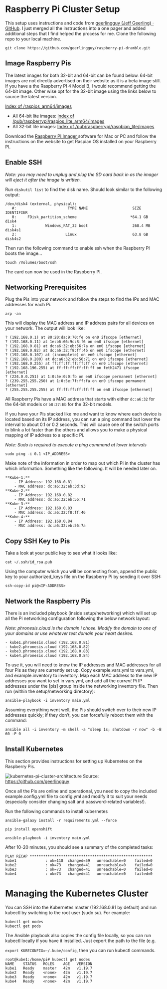 # Raspberry Pi Cluster Setup
This setup uses instructions and code  from [geerlingguy (Jeff Geerling) · GitHub](https://github.com/geerlingguy). I just merged all the instructions into a one pager and added additional steps that I find helped the process for me. Clone the following repo to your local machine.
```
git clone https://github.com/geerlingguy/raspberry-pi-dramble.git
```

## Image Raspberry Pis
The latest images for both 32-bit and 64-bit can be found below. 64-bit images are not directly advertised on their website as it is a beta image still. If you have a the Raspberry PI 4 Model B, I would recommend getting the 64-bit image. Other wise opt for the 32-bit image using the links below to source the latest version.

[Index of /raspios_arm64/images](https://downloads.raspberrypi.org/raspios_arm64/images/)

- All 64-bit lite images: [Index of /pub/raspberrypi/raspios_lite_arm64/images](http://ftp.jaist.ac.jp/pub/raspberrypi/raspios_lite_arm64/images/)
- All 32-bit lite images: [Index of /pub/raspberrypi/raspbian_lite/images](http://ftp.jaist.ac.jp/pub/raspberrypi/raspbian_lite/images/)

Download the [Raspberry PI Imager ](https://www.raspberrypi.org/software/) software for Mac or PC and follow the instructions  on the website to get Raspian OS installed on your Raspberry PI.

## Enable SSH

*Note: you may need to unplug and plug the SD card back in as the imager will eject it after the image is written.*

Run `diskutil list`  to find the disk name. Should look similar to the following output:
```
/dev/disk4 (external, physical):
   #:                       TYPE NAME                    SIZE       IDENTIFIER
   0:     FDisk_partition_scheme                        *64.1 GB    disk4
   1:             Windows_FAT_32 boot                    268.4 MB   disk4s1
   2:                      Linux                         63.8 GB    disk4s2
```

Then run the following command to enable ssh when the Raspberry PI boots the image…
```
touch /Volumes/boot/ssh
```

The card can now be used in the Raspberry PI.

## Networking Prerequisites
Plug the Pis into your network and follow the steps to find the IPs and MAC addresses for each Pi.
```
arp -an
```

This will display the MAC address and IP address pairs for all devices on your network. The output will look like:
```
? (192.168.0.1) at 80:20:da:9:70:fe on en0 ifscope [ethernet]
? (192.168.0.11) at 1e:b6:66:9c:8:f6 on en0 ifscope [ethernet]
? (192.168.0.81) at dc:a6:32:eb:56:7a on en0 ifscope [ethernet]
? (192.168.0.82) at dc:a6:32:f8:ff:46 on en0 ifscope [ethernet]
? (192.168.0.107) at (incomplete) on en0 ifscope [ethernet]
? (192.168.0.200) at dc:a6:32:eb:56:71 on en0 ifscope [ethernet]
? (192.168.0.255) at ff:ff:ff:ff:ff:ff on en0 ifscope [ethernet]
? (192.168.196.255) at ff:ff:ff:ff:ff:ff on feth2471 ifscope [ethernet]
? (224.0.0.251) at 1:0:5e:0:0:fb on en0 ifscope permanent [ethernet]
? (239.255.255.250) at 1:0:5e:7f:ff:fa on en0 ifscope permanent [ethernet]
? (255.255.255.255) at ff:ff:ff:ff:ff:ff on en0 ifscope [ethernet]
```

All Raspberry Pis have a MAC address that starts with either `dc:a6:32` for the 64-bit models or `b8:27:Eb` for the 32-bit models.

If you have your Pis stacked like me and want to know where each device is located based on its IP address, you can run a ping command but lower the interval to about 0.1 or 0.2 seconds. This will cause one of the switch ports to blink a lot faster than the others and allows you to make a physical mapping of IP address to a specific Pi.

*Note: Sudo is required to execute a ping command at lower intervals*
```
sudo ping -i 0.1 <IP_ADDRESS>
```

Make note of the information in order to map out which Pi in the cluster has which information. Something like the following. It will be needed later on.
```
**Kube-1:** 
	- IP Address: 192.168.0.81
	- MAC address: dc:a6:32:eb:3d:93
**Kube-2:** 
	- IP Address: 192.168.0.82
	- MAC address: dc:a6:32:eb:56:71
**Kube-3:** 
	- IP Address: 192.168.0.83
	- MAC address: dc:a6:32:f8:ff:46
**Kube-4:** 
	- IP Address: 192.168.0.84
	- MAC address: dc:a6:32:eb:56:7a
```

## Copy SSH Key to Pis
Take a look at your public key to see what it looks like:
```
cat ~/.ssh/id_rsa.pub
```

Using the computer which you will be connecting from, append the public key to your authorized_keys file on the Raspberry Pi by sending it over SSH:
```
ssh-copy-id pi@<IP-ADDRESS>
```

## Network the Raspberry Pis
There is an included playbook (inside setup/networking) which will set up all the Pi networking configuration following the below network layout:

*Note: phronesis.cloud is the domain i chose. Modify the domain to one of your domains or use whatever test domain your heart desires.*

	- kube1.phronesis.cloud (192.168.0.81)
	- kube2.phronesis.cloud (192.168.0.82)
	- kube3.phronesis.cloud (192.168.0.83)
	- kube4.phronesis.cloud (192.168.0.84)

To use it, you will need to know the IP addresses and MAC addresses for all four Pis as they are currently set up. Copy example.vars.yml to vars.yml, and example.inventory to inventory. Map each MAC address to the new IP addresses you want to set in vars.yml, and add all the *current* Pi IP addresses under the [pis] group inside the networking inventory file. Then run (within the setup/networking directory):
```
ansible-playbook -i inventory main.yml
```

Assuming everything went well, the Pis should switch over to their new IP addresses quickly; if they don’t, you can forcefully reboot them with the command:
```
ansible all -i inventory -m shell -a "sleep 1s; shutdown -r now" -b -B 60 -P 0
```

## Install Kubernetes
This section provides instructions for setting up Kubernetes on the Raspberry Pis.

![kubernetes-pi-cluster-architecture](https://user-images.githubusercontent.com/26353407/122659441-5641c980-d146-11eb-8cff-e34f1c8938f0.jpg)
Source: https://github.com/geerlingguy

Once all the Pis are online and operational, you need to copy the included example.config.yml file to config.yml and modify it to suit your needs (especially consider changing salt and password-related variables!).

Run the following commands to install kubernetes
```
ansible-galaxy install -r requirements.yml --force
```
```
pip install openshift
```
```
ansible-playbook -i inventory main.yml
```

After 10-20 minutes, you should see a summary of the completed tasks:
```
PLAY RECAP *******************************************************
kube1             : ok=118  changed=59   unreachable=0    failed=0   
kube2             : ok=73   changed=41   unreachable=0    failed=0   
kube3             : ok=73   changed=41   unreachable=0    failed=0   
kube4             : ok=73   changed=41   unreachable=0    failed=0
```

# Managing the Kubernetes Cluster
You can SSH into the Kubernetes master (192.168.0.81 by default) and run kubectl by switching to the root user (sudo su). For example:
```
kubectl get nodes
kubectl get pods
```

The Ansible playbook also copies the config file locally, so you can run kubectl locally if you have it installed. Just export the path to the file (e.g. 

`export KUBECONFIG=~/.kube/config`, then you can run kubectl commands.

```
root@kube1:/home/pi# kubectl get nodes
NAME    STATUS   ROLES    AGE   VERSION
kube1   Ready    master   42m   v1.19.7
kube2   Ready    <none>   42m   v1.19.7
kube3   Ready    <none>   42m   v1.19.7
kube4   Ready    <none>   42m   v1.19.7
```
